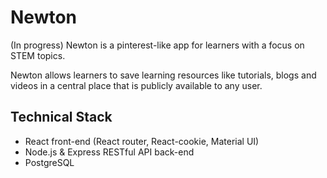 # Newton
(In progress) Newton is a pinterest-like app for learners with a focus on STEM topics. 

Newton allows learners to save learning resources like tutorials, blogs and videos in a central place that is publicly available to any user. 

## Technical Stack
- React front-end (React router, React-cookie, Material UI)
- Node.js & Express RESTful API back-end
- PostgreSQL
